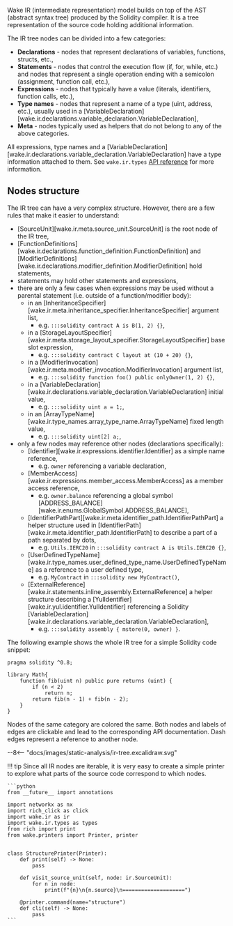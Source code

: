 Wake IR (intermediate representation) model builds on top of the AST (abstract syntax tree) produced by the Solidity compiler.
It is a tree representation of the source code holding additional information.

The IR tree nodes can be divided into a few categories:

- **Declarations** - nodes that represent declarations of variables, functions, structs, etc.,
- **Statements** - nodes that control the execution flow (if, for, while, etc.) and nodes that represent a single operation ending with a semicolon (assignment, function call, etc.),
- **Expressions** - nodes that typically have a value (literals, identifiers, function calls, etc.),
- **Type names** - nodes that represent a name of a type (uint, address, etc.), usually used in a [VariableDeclaration][wake.ir.declarations.variable_declaration.VariableDeclaration],
- **Meta** - nodes typically used as helpers that do not belong to any of the above categories.

All expressions, type names and a [VariableDeclaration][wake.ir.declarations.variable_declaration.VariableDeclaration] have a type information attached to them.
See `wake.ir.types` [API reference](../../api-reference/ir/types) for more information.

## Nodes structure

The IR tree can have a very complex structure. However, there are a few rules that make it easier to understand:

- [SourceUnit][wake.ir.meta.source_unit.SourceUnit] is the root node of the IR tree,
- [FunctionDefinitions][wake.ir.declarations.function_definition.FunctionDefinition] and [ModifierDefinitions][wake.ir.declarations.modifier_definition.ModifierDefinition] hold statements,
- statements may hold other statements and expressions,
- there are only a few cases when expressions may be used without a parental statement (i.e. outside of a function/modifier body):
    - in an [InheritanceSpecifier][wake.ir.meta.inheritance_specifier.InheritanceSpecifier] argument list,
        - e.g. `:::solidity contract A is B(1, 2) {}`,
    - in a [StorageLayoutSpecifier][wake.ir.meta.storage_layout_specifier.StorageLayoutSpecifier] base slot expression,
        - e.g. `:::solidity contract C layout at (10 + 20) {}`,
    - in a [ModifierInvocation][wake.ir.meta.modifier_invocation.ModifierInvocation] argument list,
        - e.g. `:::solidity function foo() public onlyOwner(1, 2) {}`,
    - in a [VariableDeclaration][wake.ir.declarations.variable_declaration.VariableDeclaration] initial value,
        - e.g. `:::solidity uint a = 1;`,
    - in an [ArrayTypeName][wake.ir.type_names.array_type_name.ArrayTypeName] fixed length value,
        - e.g. `:::solidity uint[2] a;`,
- only a few nodes may reference other nodes (declarations specifically):
    - [Identifier][wake.ir.expressions.identifier.Identifier] as a simple name reference,
        - e.g. `owner` referencing a variable declaration,
    - [MemberAccess][wake.ir.expressions.member_access.MemberAccess] as a member access reference,
        - e.g. `owner.balance` referencing a global symbol [ADDRESS_BALANCE][wake.ir.enums.GlobalSymbol.ADDRESS_BALANCE],
    - [IdentifierPathPart][wake.ir.meta.identifier_path.IdentifierPathPart] a helper structure used in [IdentifierPath][wake.ir.meta.identifier_path.IdentifierPath] to describe a part of a path separated by dots,
        - e.g. `Utils.IERC20` in `:::solidity contract A is Utils.IERC20 {}`,
    - [UserDefinedTypeName][wake.ir.type_names.user_defined_type_name.UserDefinedTypeName] as a reference to a user defined type,
        - e.g. `MyContract` in `:::solidity new MyContract()`,
    - [ExternalReference][wake.ir.statements.inline_assembly.ExternalReference] a helper structure describing a [YulIdentifier][wake.ir.yul.identifier.YulIdentifier] referencing a Solidity [VariableDeclaration][wake.ir.declarations.variable_declaration.VariableDeclaration],
        - e.g. `:::solidity assembly { mstore(0, owner) }`.

The following example shows the whole IR tree for a simple Solidity code snippet:

```solidity
pragma solidity ^0.8;

library Math{
    function fib(uint n) public pure returns (uint) {
        if (n < 2)
            return n;
        return fib(n - 1) + fib(n - 2);
    }
}
```

Nodes of the same category are colored the same. Both nodes and labels of edges are clickable and lead to the corresponding API documentation.
Dash edges represent a reference to another node.

<div class="excalidraw">
--8<-- "docs/images/static-analysis/ir-tree.excalidraw.svg"
</div>

!!! tip
    Since all IR nodes are iterable, it is very easy to create a simple printer to explore what parts of the source code correspond to which nodes.

    ```python
    from __future__ import annotations

    import networkx as nx
    import rich_click as click
    import wake.ir as ir
    import wake.ir.types as types
    from rich import print
    from wake.printers import Printer, printer


    class StructurePrinter(Printer):
        def print(self) -> None:
            pass

        def visit_source_unit(self, node: ir.SourceUnit):
            for n in node:
                print(f"{n}\n{n.source}\n====================")

        @printer.command(name="structure")
        def cli(self) -> None:
            pass
    ```
